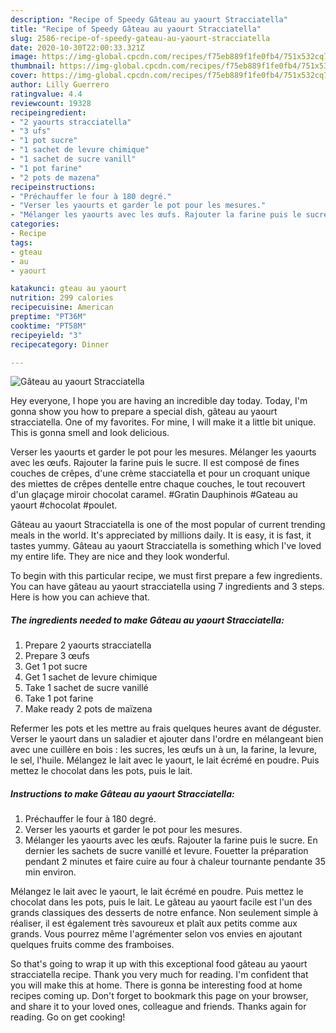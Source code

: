 ```yaml
---
description: "Recipe of Speedy Gâteau au yaourt Stracciatella"
title: "Recipe of Speedy Gâteau au yaourt Stracciatella"
slug: 2586-recipe-of-speedy-gateau-au-yaourt-stracciatella
date: 2020-10-30T22:00:33.321Z
image: https://img-global.cpcdn.com/recipes/f75eb889f1fe0fb4/751x532cq70/gateau-au-yaourt-stracciatella-photo-principale-de-la-recette.jpg
thumbnail: https://img-global.cpcdn.com/recipes/f75eb889f1fe0fb4/751x532cq70/gateau-au-yaourt-stracciatella-photo-principale-de-la-recette.jpg
cover: https://img-global.cpcdn.com/recipes/f75eb889f1fe0fb4/751x532cq70/gateau-au-yaourt-stracciatella-photo-principale-de-la-recette.jpg
author: Lilly Guerrero
ratingvalue: 4.4
reviewcount: 19328
recipeingredient:
- "2 yaourts stracciatella"
- "3 ufs"
- "1 pot sucre"
- "1 sachet de levure chimique"
- "1 sachet de sucre vanill"
- "1 pot farine"
- "2 pots de mazena"
recipeinstructions:
- "Préchauffer le four à 180 degré."
- "Verser les yaourts et garder le pot pour les mesures."
- "Mélanger les yaourts avec les œufs. Rajouter la farine puis le sucre. En dernier les sachets de sucre vanillé et levure. Fouetter la préparation pendant 2 minutes et faire cuire au four à chaleur tournante pendante 35 min environ."
categories:
- Recipe
tags:
- gteau
- au
- yaourt

katakunci: gteau au yaourt 
nutrition: 299 calories
recipecuisine: American
preptime: "PT36M"
cooktime: "PT58M"
recipeyield: "3"
recipecategory: Dinner

---
```



![Gâteau au yaourt Stracciatella](https://img-global.cpcdn.com/recipes/f75eb889f1fe0fb4/751x532cq70/gateau-au-yaourt-stracciatella-photo-principale-de-la-recette.jpg)

Hey everyone, I hope you are having an incredible day today. Today, I'm gonna show you how to prepare a special dish, gâteau au yaourt stracciatella. One of my favorites. For mine, I will make it a little bit unique. This is gonna smell and look delicious.

Verser les yaourts et garder le pot pour les mesures. Mélanger les yaourts avec les œufs. Rajouter la farine puis le sucre. Il est composé de fines couches de crêpes, d&#39;une crème stacciatella et pour un croquant unique des miettes de crêpes dentelle entre chaque couches, le tout recouvert d&#39;un glaçage miroir chocolat caramel. #Gratin Dauphinois #Gateau au yaourt #chocolat #poulet.

Gâteau au yaourt Stracciatella is one of the most popular of current trending meals in the world. It's appreciated by millions daily. It is easy, it is fast, it tastes yummy. Gâteau au yaourt Stracciatella is something which I've loved my entire life. They are nice and they look wonderful.


To begin with this particular recipe, we must first prepare a few ingredients. You can have gâteau au yaourt stracciatella using 7 ingredients and 3 steps. Here is how you can achieve that.

<!--inarticleads1-->

##### The ingredients needed to make Gâteau au yaourt Stracciatella:

1. Prepare 2 yaourts stracciatella
1. Prepare 3 œufs
1. Get 1 pot sucre
1. Get 1 sachet de levure chimique
1. Take 1 sachet de sucre vanillé
1. Take 1 pot farine
1. Make ready 2 pots de maïzena


Refermer les pots et les mettre au frais quelques heures avant de déguster. Verser le yaourt dans un saladier et ajouter dans l&#39;ordre en mélangeant bien avec une cuillère en bois : les sucres, les œufs un à un, la farine, la levure, le sel, l&#39;huile. Mélangez le lait avec le yaourt, le lait écrémé en poudre. Puis mettez le chocolat dans les pots, puis le lait. 

<!--inarticleads2-->

##### Instructions to make Gâteau au yaourt Stracciatella:

1. Préchauffer le four à 180 degré.
1. Verser les yaourts et garder le pot pour les mesures.
1. Mélanger les yaourts avec les œufs. Rajouter la farine puis le sucre. En dernier les sachets de sucre vanillé et levure. Fouetter la préparation pendant 2 minutes et faire cuire au four à chaleur tournante pendante 35 min environ.


Mélangez le lait avec le yaourt, le lait écrémé en poudre. Puis mettez le chocolat dans les pots, puis le lait. Le gâteau au yaourt facile est l&#39;un des grands classiques des desserts de notre enfance. Non seulement simple à réaliser, il est également très savoureux et plaît aux petits comme aux grands. Vous pourrez même l&#39;agrémenter selon vos envies en ajoutant quelques fruits comme des framboises. 

So that's going to wrap it up with this exceptional food gâteau au yaourt stracciatella recipe. Thank you very much for reading. I'm confident that you will make this at home. There is gonna be interesting food at home recipes coming up. Don't forget to bookmark this page on your browser, and share it to your loved ones, colleague and friends. Thanks again for reading. Go on get cooking!
